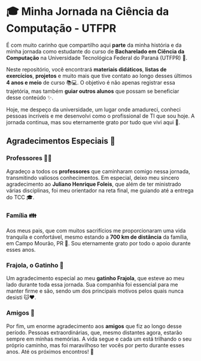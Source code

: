# 🎓 Minha Jornada na Ciência da Computação - UTFPR

É com muito carinho que compartilho aqui **parte** da minha história e da minha jornada como estudante do curso de **Bacharelado em Ciência da Computação** na Universidade Tecnológica Federal do Paraná (UTFPR) 🏫.

Neste repositório, você encontrará **materiais didáticos**, **listas de exercícios**, **projetos** e muito mais que tive contato ao longo desses últimos **4 anos e meio** de curso 📚💻. O objetivo é não apenas registrar essa trajetória, mas também **guiar outros alunos** que possam se beneficiar desse conteúdo ✨.

Hoje, me despeço da universidade, um lugar onde amadureci, conheci pessoas incríveis e me desenvolvi como o profissional de TI que sou hoje. A jornada continua, mas sou eternamente grato por tudo que vivi aqui 🙌.

## Agradecimentos Especiais 💖

### Professores 👨‍🏫

Agradeço a todos os **professores** que caminharam comigo nessa jornada, transmitindo valiosos conhecimentos. Em especial, deixo meu sincero agradecimento ao **Juliano Henrique Foleis**, que além de ter ministrado várias disciplinas, foi meu orientador na reta final, me guiando até a entrega do TCC 🎓.

### Família 👪

Aos meus pais, que com muitos sacrifícios me proporcionaram uma vida tranquila e confortável, mesmo estando a **700 km de distância** da família, em Campo Mourão, PR 🏡. Sou eternamente grato por todo o apoio durante esses anos.

### Frajola, o Gatinho 🐾

Um agradecimento especial ao meu **gatinho Frajola**, que esteve ao meu lado durante toda essa jornada. Sua companhia foi essencial para me manter firme e são, sendo um dos principais motivos pelos quais nunca desisti 🐱❤️.

### Amigos 🎉

Por fim, um enorme agradecimento aos **amigos** que fiz ao longo desse período. Pessoas extraordinárias, que, mesmo distantes agora, estarão sempre em minhas memórias. A vida segue e cada um está trilhando o seu próprio caminho, mas foi maravilhoso ter vocês por perto durante esses anos. Até os próximos encontros! 🌟

